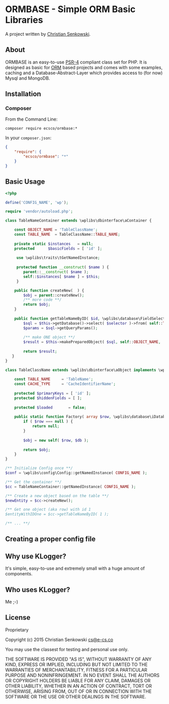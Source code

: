 # ORMBASE - Simple ORM Basic Libraries

A project written by [Christian Senkowski](http://e-cs.co/).

## About

ORMBASE is an easy-to-use [PSR-4](https://github.com/php-fig/fig-standards/blob/master/accepted/PSR-4-autoloader.md)
compliant class set for PHP. It is designed as basic for [ORM](http://en.wikipedia.org/wiki/Object-relational_mapping) based projects 
and comes with some examples, caching and a Database-Abstract-Layer which provides access to (for now) Mysql and MongoDB.

## Installation

### Composer

From the Command Line:

```
composer require ecsco/ormbase:*
```

In your `composer.json`:

``` json
{
    "require": {
        "ecsco/ormbase": "*"
    }
}
```

## Basic Usage

``` php
<?php

define('CONFIG_NAME', 'wp');

require 'vendor/autoload.php';

class TableNameContainer extends \wplibs\dbinterface\aContainer {

    const OBJECT_NAME = 'TableClassName';
    const TABLE_NAME  = TableClassName::TABLE_NAME;
    
    private static $instances   = null;
    protected      $basicFields = [ 'id' ];
     
     use \wplibs\traits\tGetNamedInstance;
     
     protected function __construct( $name ) {
        parent::__construct( $name );
        self::$instances[ $name ] = $this;
     }

    public function createNew(  ) {
        $obj = parent::createNew();
        /** more code **/
        return $obj;
    }
    
    public function getTableNameByID( $id, \wplibs\database\FieldSelection $selector = null ) {
        $sql = $this->getDatabase()->select( $selector )->from( self::TABLE_NAME )->where( 'id', '=', (int)$id )->limit( 1 );
        $params = $sql->getQueryParams();
     
        /** make ONE object **/
        $result = $this->makePreparedObject( $sql, self::OBJECT_NAME, ...$params );
     
        return $result;
   }
}

class TableClassName extends \wplibs\dbinterface\aObject implements \wplibs\dbinterface\iCachable {
    
    const TABLE_NAME     = 'TableName';
    const CACHE_TYPE     = 'CacheIdentifierName';
    
    protected $primaryKeys = [ 'id' ];
    protected $hiddenFields = [ ];
  
    protected $loaded       = false;
    
    public static function Factory( array $row, \wplibs\database\iDatabase\iDatabase $db ) {
        if ( $row === null ) {
            return null;
        }
  
        $obj = new self( $row, $db );
  
        return $obj;
    }
}

/** Initialize Config once **/
$conf = \wplibs\config\Config::getNamedInstance( CONFIG_NAME );

/** Get the container **/
$cc = TableNameContainer::getNamedInstance( CONFIG_NAME );

/** Create a new object based on the table **/
$newEntity = $cc->createNew();

/** Get one object (aka row) with id 1
$entityWithIDOne = $cc->getTableNameByID( 1 ); 

/** ... **/

```

## Creating a proper config file



## Why use KLogger?

It's simple, easy-to-use and extremely small with a huge amount of components.

## Who uses KLogger?

Me ;-)


## License

Proprietary

Copyright (c) 2015 Christian Senkowski <cs@e-cs.co>

You may use the classest for testing and personal use only.

THE SOFTWARE IS PROVIDED "AS IS", WITHOUT WARRANTY OF ANY KIND, EXPRESS OR
IMPLIED, INCLUDING BUT NOT LIMITED TO THE WARRANTIES OF MERCHANTABILITY,
FITNESS FOR A PARTICULAR PURPOSE AND NONINFRINGEMENT. IN NO EVENT SHALL THE
AUTHORS OR COPYRIGHT HOLDERS BE LIABLE FOR ANY CLAIM, DAMAGES OR OTHER
LIABILITY, WHETHER IN AN ACTION OF CONTRACT, TORT OR OTHERWISE, ARISING FROM,
OUT OF OR IN CONNECTION WITH THE SOFTWARE OR THE USE OR OTHER DEALINGS IN
THE SOFTWARE.